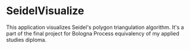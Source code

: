 # SeidelVisualize
 This application visualizes Seidel's polygon triangulation algorithm. It's a part of the final project for Bologna Process equivalency of my applied studies diploma.
